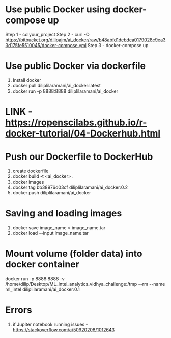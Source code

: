# Use public Docker using docker-compose up
Step 1 - cd your_project
Step 2 - curl -O https://bitbucket.org/dilipajm/ai_docker/raw/b48abfd1debdca0179028c9ea33d175fe5510045/docker-compose.yml
Step 3 - docker-compose up

# Use public Docker via dockerfile
1. Install docker
2. docker pull diliplilaramani/ai_docker:latest
3. docker run -p 8888:8888 diliplilaramani/ai_docker

# LINK - https://ropenscilabs.github.io/r-docker-tutorial/04-Dockerhub.html

# Push our Dockerfile to DockerHub
1. create dockerfile
2. docker build -t <ai_docker> .
3. docker images
4. docker tag bb38976d03cf diliplilaramani/ai_docker:0.2
5. docker push diliplilaramani/ai_docker

# Saving and loading images
1. docker save image_name > image_name.tar
2. docker load --input image_name.tar

# Mount volume (folder data) into docker container
docker run -p 8888:8888 -v /home/dilip/Desktop/ML_Intel_analytics_vidhya_challenge:/tmp --rm --name ml_intel diliplilaramani/ai_docker:0.1

# Errors
1. if Jupiter notebook running issues - https://stackoverflow.com/a/50920208/1012643
